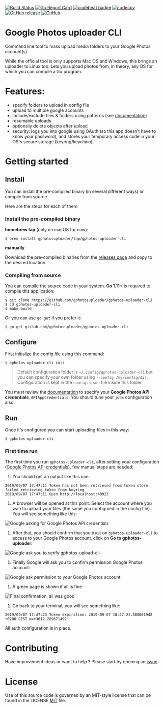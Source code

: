 [![Build Status](https://cloud.drone.io/api/badges/gphotosuploader/gphotos-uploader-cli/status.svg)](https://cloud.drone.io/gphotosuploader/gphotos-uploader-cli)
[![Go Report Card](https://goreportcard.com/badge/github.com/gphotosuploader/gphotos-uploader-cli)](https://goreportcard.com/report/github.com/gphotosuploader/gphotos-uploader-cli)
[![codebeat badge](https://codebeat.co/badges/9f3561ad-2838-456e-bc92-68988eeb376b)](https://codebeat.co/projects/github-com-gphotosuploader-gphotos-uploader-cli-master)
[![codecov](https://codecov.io/gh/gphotosuploader/gphotos-uploader-cli/branch/master/graph/badge.svg)](https://codecov.io/gh/gphotosuploader/gphotos-uploader-cli)
[![GitHub release](https://img.shields.io/github/release/gphotosuploader/gphotos-uploader-cli.svg)](https://github.com/gphotosuploader/gphotos-uploader-cli/releases/latest)
[![GitHub](https://img.shields.io/github/license/gphotosuploader/gphotos-uploader-cli.svg)](LICENSE)
<!--- [![Snap Status](https://build.snapcraft.io/badge/gphotosuploader/gphotos-uploader-cli.svg)](https://build.snapcraft.io/user/gphotosuploader/gphotos-uploader-cli) --->

# Google Photos uploader CLI

Command line tool to mass upload media folders to your Google Photos account(s).    

While the official tool is only supports Mac OS and Windows, this brings an uploader to Linux too. Lets you upload photos from, in theory, any OS for which you can compile a Go program.     

# Features:

- specify folders to upload in config file
- upload to multiple google accounts
- include/exclude files & folders using patterns (see [documentation](.docs/configuration.md))
- resumable uploads
- optionally delete objects after uploaḍ
- security: logs you into google using OAuth (so this app doesn't have to know your password), and stores your temporary access code in your OS's secure storage (keyring/keychain).

# Getting started

## Install
You can install the pre-compiled binary (in several different ways) or compile from source.

Here are the steps for each of them:

### Install the pre-compiled binary

**homebrew tap** (only on macOS for now):
```
$ brew install gphotosuploader/tap/gphotos-uploader-cli
```

**manually**

Download the pre-compiled binaries from the [releases page](https://github.com/gphotosuploader/gphotos-uploader-cli/releases/latest) and copy to the desired location.

### Compiling from source

You can compile the source code in your system. **Go 1.11+** is required to compile this application:

```
$ git clone https://github.com/gphotosuploader/gphotos-uploader-cli
$ cd gphotos-uploader-cli
$ make build
```

Or you can use `go get` if you prefer it:

```
$ go get github.com/gphotosuploader/gphotos-uploader-cli
```

## Configure
First initialize the config file using this command:
```
$ gphotos-uploader-cli init
```

> Default configuration folder is `~/.config/gphotos-uploader-cli` but you can specify your own folder using `--config /my/config/dir`. Configuration is kept in the `config.hjson` file inside this folder.

You must review the [documentation](.docs/configuration.md) to specify your **Google Photos API credentials**, `APIAppCredentials`. You should tune your `jobs` configuration also.

## Run
Once it's configured you can start uploading files in this way:
``` 
$ gphotos-uploader-cli
```

### First time run
The first time you run `gphotos-uploader-cli`, after setting your configuration ([Google Photos API credentials](.docs/configuration.md#APIAppCredentials)), few manual steps are needed:

1. You should get an output like this one:

```
2019/09/07 17:47:11 Token has not been retrieved from token store: failed retrieving token from keyring
2019/09/07 17:47:11 Open http://localhost:40923
```

1. A browser will be opened at this point. Select the account where you wan to upload your files (the same you configured in the config file). You will see something like this:

![Google asking for Google Photos API credentials](.docs/images/ask_Google_Photos_API_credentials.png) 

1. After that, you should confirm that you trust on `gphotos-uploader-cli` to access to your Google Photos account, click on **Go to gphotos-uploader**:

![Google ask you to verify gphotos-upload-cli](.docs/images/ask_for_application_verification.png)

1. Finally Google will ask you to confirm permission Google Photos account:

![Google ask permission to your Google Photos account](.docs/images/ask_for_permission.png)

1. A green page is shown if all is fine

![Final confirmation, all was good](.docs/images/final_confirmation.png)

1. Go back to your terminal, you will see something like:

```
2019/09/07 17:47:23 Token expiration: 2019-09-07 18:47:23.588661948 +0200 CEST m=+3612.289671492
```

All auth configuration is in place.

# Contributing
Have improvement ideas or want to help ? Please start by opening an [issue](https://github.com/gphotosuploader/gphotos-uploader-cli/issues). 

# License
 
 Use of this source code is governed by an MIT-style license that can be found in the LICENSE [MIT](LICENSE) file.
